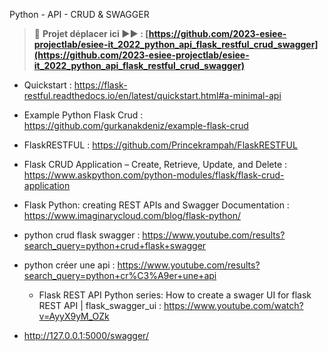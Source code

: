Python - API - CRUD & SWAGGER

> 🚨 **Projet déplacer ici ▶▶ : [https://github.com/2023-esiee-projectlab/esiee-it_2022_python_api_flask_restful_crud_swagger](https://github.com/2023-esiee-projectlab/esiee-it_2022_python_api_flask_restful_crud_swagger)**

- Quickstart : https://flask-restful.readthedocs.io/en/latest/quickstart.html#a-minimal-api

- Example Python Flask Crud : https://github.com/gurkanakdeniz/example-flask-crud
- FlaskRESTFUL : https://github.com/Princekrampah/FlaskRESTFUL


- Flask CRUD Application – Create, Retrieve, Update, and Delete : https://www.askpython.com/python-modules/flask/flask-crud-application
- Flask Python: creating REST APIs and Swagger Documentation : https://www.imaginarycloud.com/blog/flask-python/


- python crud flask swagger : https://www.youtube.com/results?search_query=python+crud+flask+swagger
- python créer une api : https://www.youtube.com/results?search_query=python+cr%C3%A9er+une+api
	- Flask REST API Python series: How to create a swager UI for flask REST API | flask_swagger_ui : https://www.youtube.com/watch?v=AyyX9yM_OZk


- http://127.0.0.1:5000/swagger/
